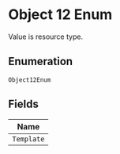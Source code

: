 
# Object 12 Enum

Value is resource type.

## Enumeration

`Object12Enum`

## Fields

| Name |
|  --- |
| `Template` |

